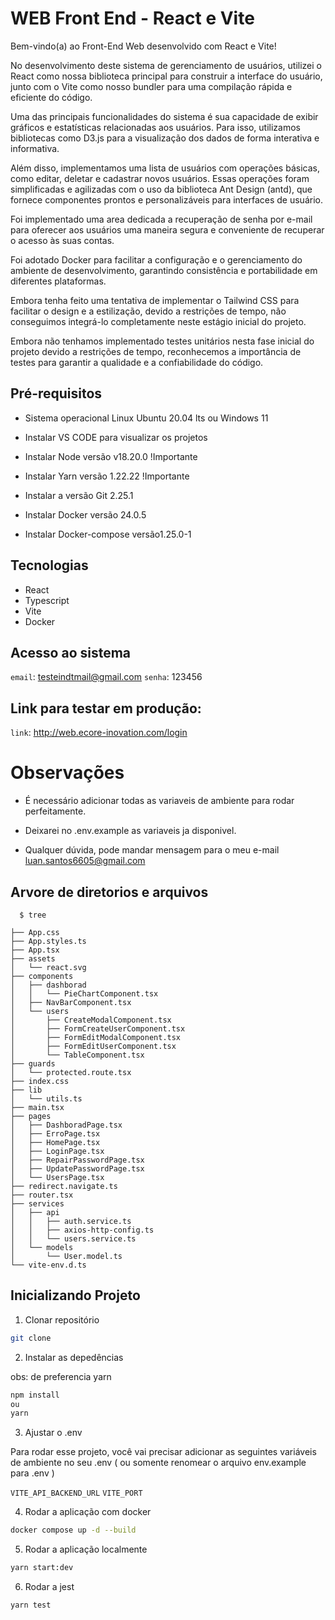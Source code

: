 # WEB Front End - React e Vite

Bem-vindo(a) ao Front-End Web desenvolvido com React e Vite!

No desenvolvimento deste sistema de gerenciamento de usuários, utilizei o React como nossa biblioteca principal para construir a interface do usuário, junto com o Vite como nosso bundler para uma compilação rápida e eficiente do código.

Uma das principais funcionalidades do sistema é sua capacidade de exibir gráficos e estatísticas relacionadas aos usuários. Para isso, utilizamos bibliotecas como D3.js para a visualização dos dados de forma interativa e informativa.

Além disso, implementamos uma lista de usuários com operações básicas, como editar, deletar e cadastrar novos usuários. Essas operações foram simplificadas e agilizadas com o uso da biblioteca Ant Design (antd), que fornece componentes prontos e personalizáveis para interfaces de usuário.

Foi implementado uma area dedicada a recuperação de senha por e-mail para oferecer aos usuários uma maneira segura e conveniente de recuperar o acesso às suas contas.

Foi adotado Docker para facilitar a configuração e o gerenciamento do ambiente de desenvolvimento, garantindo consistência e portabilidade em diferentes plataformas.

Embora tenha feito uma tentativa de implementar o Tailwind CSS para facilitar o design e a estilização, devido a restrições de tempo, não conseguimos integrá-lo completamente neste estágio inicial do projeto.

Embora não tenhamos implementado testes unitários nesta fase inicial do projeto devido a restrições de tempo, reconhecemos a importância de testes para garantir a qualidade e a confiabilidade do código. 


## Pré-requisitos

- Sistema operacional Linux Ubuntu 20.04 lts ou Windows 11

- Instalar VS CODE para visualizar os projetos

- Instalar Node versão v18.20.0 !Importante

- Instalar Yarn versão 1.22.22 !Importante

- Instalar a versão Git 2.25.1 

- Instalar Docker versão 24.0.5

- Instalar Docker-compose versão1.25.0-1

## Tecnologias
- React
- Typescript
- Vite
- Docker

## Acesso ao sistema

`email`: testeindtmail@gmail.com
`senha`: 123456

## Link para testar em produção:

`link`: http://web.ecore-inovation.com/login


# Observações


- É necessário adicionar todas as variaveis de ambiente para rodar perfeitamente.

- Deixarei no .env.example as variaveis ja disponivel.

- Qualquer dúvida, pode mandar mensagem para o meu e-mail luan.santos6605@gmail.com


## Arvore de diretorios e arquivos

```shell
  $ tree

├── App.css
├── App.styles.ts
├── App.tsx
├── assets
│   └── react.svg
├── components
│   ├── dashborad
│   │   └── PieChartComponent.tsx
│   ├── NavBarComponent.tsx
│   └── users
│       ├── CreateModalComponent.tsx
│       ├── FormCreateUserComponent.tsx
│       ├── FormEditModalComponent.tsx
│       ├── FormEditUserComponent.tsx
│       └── TableComponent.tsx
├── guards
│   └── protected.route.tsx
├── index.css
├── lib
│   └── utils.ts
├── main.tsx
├── pages
│   ├── DashboradPage.tsx
│   ├── ErroPage.tsx
│   ├── HomePage.tsx
│   ├── LoginPage.tsx
│   ├── RepairPasswordPage.tsx
│   ├── UpdatePasswordPage.tsx
│   └── UsersPage.tsx
├── redirect.navigate.ts
├── router.tsx
├── services
│   ├── api
│   │   ├── auth.service.ts
│   │   ├── axios-http-config.ts
│   │   └── users.service.ts
│   └── models
│       └── User.model.ts
└── vite-env.d.ts

```


## Inicializando Projeto

1. Clonar repositório

```bash
git clone 
```

2. Instalar as depedências

obs: de preferencia yarn

```bash
npm install
ou
yarn
```

3. Ajustar o .env

Para rodar esse projeto, você vai precisar adicionar as seguintes variáveis de ambiente no seu .env ( ou somente renomear o arquivo env.example para .env )

`VITE_API_BACKEND_URL`
`VITE_PORT`


4. Rodar a aplicação com docker

```bash
docker compose up -d --build
```

5. Rodar a aplicação localmente

```bash
yarn start:dev

```

6. Rodar a jest

```bash
yarn test

```
